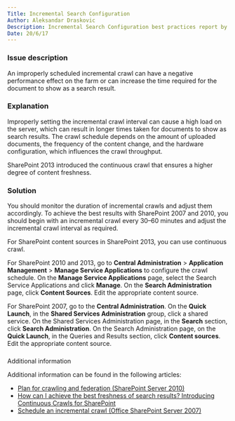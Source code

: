```yaml
---
Title: Incremental Search Configuration
Author: Aleksandar Draskovic
Description: Incremental Search Configuration best practices report by SPDocKit determines if you have improperly scheduled incremental crawl.
Date: 20/6/17
---
```

### Issue description

An improperly scheduled incremental crawl can have a negative performance effect on the farm or can increase the time required for the document to show as a search result.

### Explanation

Improperly setting the incremental crawl interval can cause a high load on the server, which can result in longer times taken for documents to show as search results. The crawl schedule depends on the amount of uploaded documents, the frequency of the content change, and the hardware configuration, which influences the crawl throughput.

SharePoint 2013 introduced the continuous crawl that ensures a higher degree of content freshness.

### Solution

You should monitor the duration of incremental crawls and adjust them accordingly. To achieve the best results with SharePoint 2007 and 2010, you should begin with an incremental crawl every 30–60 minutes and adjust the incremental crawl interval as required.

For SharePoint content sources in SharePoint 2013, you can use continuous crawl.

For SharePoint 2010 and 2013, go to __Central Administration__ > __Application Management__ > __Manage Service Applications__ to configure the crawl schedule. On the __Manage Service Applications__ page, select the Search Service Applications and click __Manage__. On the __Search Administration__ page, click __Content Sources__. Edit the appropriate content source.

For SharePoint 2007, go to the __Central Administration__. On the __Quick Launch__, in the __Shared Services Administration__ group, click a shared service. On the Shared Services Administration page, in the __Search__ section, click __Search Administration__. On the Search Administration page, on the __Quick Launch__, in the Queries and Results section, click __Content sources__. Edit the appropriate content source.

###
Additional information

Additional information can be found in the following articles:

* [Plan for crawling and federation (SharePoint Server 2010)](https://technet.microsoft.com/en-us/library/cc262926.aspx)
* [How can I achieve the best freshness of search results? Introducing Continuous Crawls for SharePoint](https://blogs.technet.microsoft.com/tothesharepoint/2012/09/14/how-can-i-achieve-the-best-freshness-of-search-results-introducing-continuous-crawls-for-sharepoint/)
* [Schedule an incremental crawl (Office SharePoint Server 2007)](https://technet.microsoft.com/en-us/library/cc263373%28v=office.12%29.aspx)
